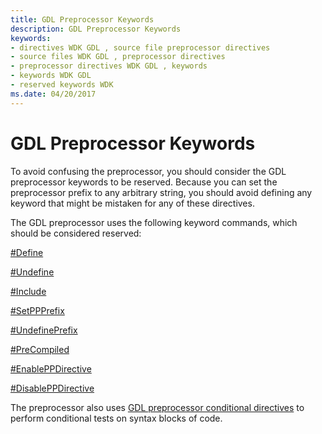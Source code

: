 ```yaml
---
title: GDL Preprocessor Keywords
description: GDL Preprocessor Keywords
keywords:
- directives WDK GDL , source file preprocessor directives
- source files WDK GDL , preprocessor directives
- preprocessor directives WDK GDL , keywords
- keywords WDK GDL
- reserved keywords WDK
ms.date: 04/20/2017
---
```


# GDL Preprocessor Keywords


To avoid confusing the preprocessor, you should consider the GDL preprocessor keywords to be reserved. Because you can set the preprocessor prefix to any arbitrary string, you should avoid defining any keyword that might be mistaken for any of these directives.

The GDL preprocessor uses the following keyword commands, which should be considered reserved:

[\#Define](-define-preprocessor-directive.md)

[\#Undefine](-undefine-preprocessor-directive.md)

[\#Include](-include-preprocessor-directive.md)

[\#SetPPPrefix](-setppprefix-preprocessor-directive.md)

[\#UndefinePrefix](-undefineprefix-preprocessor-directive.md)

[\#PreCompiled](-precompiled-preprocessor-directive.md)

[\#EnablePPDirective](-enableppdirective-preprocessor-directive.md)

[\#DisablePPDirective](-disableppdirective-preprocessor-directive.md)

The preprocessor also uses [GDL preprocessor conditional directives](gdl-preprocessor-conditional-directives.md) to perform conditional tests on syntax blocks of code.

 

 




